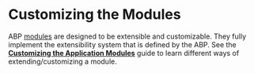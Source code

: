 # Customizing the Modules

ABP [modules](../modules/index.md) are designed to be extensible and customizable. They fully implement the extensibility system that is defined by the ABP. See the **[Customizing the Application Modules](https://docs.abp.io/en/abp/latest/Customizing-Application-Modules-Guide)** guide to learn different ways of extending/customizing a module.